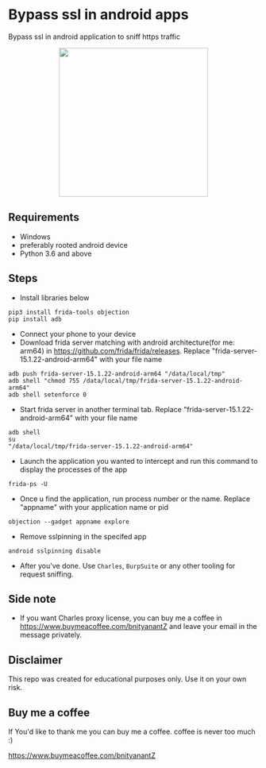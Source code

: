 # Bypass ssl in android apps
Bypass ssl in android application to sniff https traffic

<p align="center">
  <img width="300" height="300" src="https://developer.android.com/guide/practices/ui_guidelines/images/NB_Icon_Mask_Shapes_Ext_02.gif" />
</p>

## Requirements
- Windows
- preferably rooted android device
- Python 3.6 and above

## Steps
- Install libraries below
```
pip3 install frida-tools objection
pip install adb
```
- Connect your phone to your device
- Download frida server matching with android architecture(for me: arm64) in https://github.com/frida/frida/releases. Replace "frida-server-15.1.22-android-arm64" with your file name

```
adb push frida-server-15.1.22-android-arm64 "/data/local/tmp"
adb shell "chmod 755 /data/local/tmp/frida-server-15.1.22-android-arm64"
adb shell setenforce 0
```

- Start frida server in another terminal tab. Replace "frida-server-15.1.22-android-arm64" with your file name
```
adb shell
su
"/data/local/tmp/frida-server-15.1.22-android-arm64"
```

- Launch the application you wanted to intercept and run this command to display the processes of the app
```
frida-ps -U
```
- Once u find the application, run process number or the name. Replace "appname" with your application name or pid
```
objection --gadget appname explore
```
- Remove sslpinning in the specifed app
```
android sslpinning disable
```
- After you've done. Use `Charles`, `BurpSuite` or any other tooling for request sniffing.

## Side note
- If you want Charles proxy license, you can buy me a coffee in https://www.buymeacoffee.com/bnityanantZ and leave your email in the message privately.


## Disclaimer
This repo was created for educational purposes only. Use it on your own risk.  


## Buy me a coffee
If You'd like to thank me you can buy me a coffee. coffee is never too much :)

https://www.buymeacoffee.com/bnityanantZ

